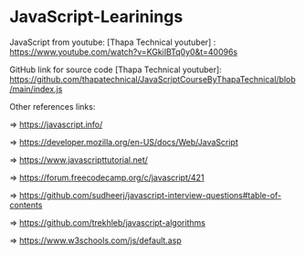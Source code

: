 # JavaScript-Learinings

JavaScript from youtube: [Thapa Technical youtuber] : https://www.youtube.com/watch?v=KGkiIBTq0y0&t=40096s

GitHub link for source code [Thapa Technical youtuber]: https://github.com/thapatechnical/JavaScriptCourseByThapaTechnical/blob/main/index.js

Other references links:

=> https://javascript.info/

=> https://developer.mozilla.org/en-US/docs/Web/JavaScript

=> https://www.javascripttutorial.net/

=> https://forum.freecodecamp.org/c/javascript/421

=> https://github.com/sudheerj/javascript-interview-questions#table-of-contents

=> https://github.com/trekhleb/javascript-algorithms

=> https://www.w3schools.com/js/default.asp
